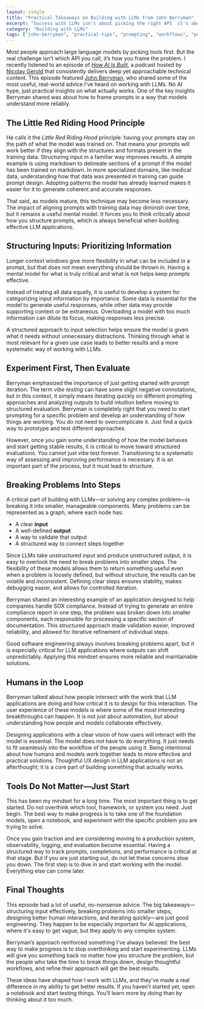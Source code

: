 ```yaml
---
layout: single
title: "Practical Takeaways on Building with LLMs from John Berryman"
excerpt: "Success with LLMs isn't about picking the right API  it's about structuring problems in a way that works. In this podcast recap, I break down John Berryman's insights on better prompts, structured workflows, and human-AI collaboration that lead to real results."
category: "Building with LLMs"
tags: ["john-berryman", "practical-tips", "prompting", "workflows", "podcast-recap"]
---
```


Most people approach large language models by picking tools first. But the real challenge isn’t which API you call, it’s how you frame the problem. I recently listened to an episode of [*How AI Is Built*](https://share.transistor.fm/s/7eb9804c), a podcast hosted by [Nicolay Gerold](https://www.linkedin.com/in/nicolay-gerold/) that consistently delivers deep yet approachable technical content. This episode featured [John Berryman](https://www.linkedin.com/in/john-berryman-864b1713/), who shared some of the most useful, real-world advice I’ve heard on working with LLMs. No AI hype, just practical insights on what actually works. One of the key insights Berryman shared was about how to frame prompts in a way that models understand more reliably.

## The Little Red Riding Hood Principle

He calls it the *Little Red Riding Hood* principle: having your prompts stay on the path of what the model was trained on. That means your prompts will work better if they align with the structures and formats present in the training data. Structuring input in a familiar way improves results. A simple example is using markdown to delineate sections of a prompt if the model has been trained on markdown. In more specialized domains, like medical data, understanding how that data was presented in training can guide prompt design. Adopting patterns the model has already learned makes it easier for it to generate coherent and accurate responses.

That said, as models mature, this technique may become less necessary. The impact of aligning prompts with training data may diminish over time, but it remains a useful mental model. It forces you to think critically about how you structure prompts, which is always beneficial when building effective LLM applications.

## Structuring Inputs: Prioritizing Information

Longer context windows give more flexibility in what can be included in a prompt, but that does not mean everything should be thrown in. Having a mental model for what is truly critical and what is not helps keep prompts effective.

Instead of treating all data equally, it is useful to develop a system for categorizing input information by importance. Some data is essential for the model to generate useful responses, while other data may provide supporting context or be extraneous. Overloading a model with too much information can dilute its focus, making responses less precise.

A structured approach to input selection helps ensure the model is given what it needs without unnecessary distractions. Thinking through what is most relevant for a given use case leads to better results and a more systematic way of working with LLMs.

## Experiment First, Then Evaluate

Berryman emphasized the importance of just getting started with prompt iteration. The term *vibe testing* can have some slight negative connotations, but in this context, it simply means iterating quickly on different prompting approaches and analyzing outputs to build intuition before moving to structured evaluation. Berryman is completely right that you need to start prompting for a specific problem and develop an understanding of how things are working. You do not need to overcomplicate it. Just find a quick way to prototype and test different approaches.

However, once you gain some understanding of how the model behaves and start getting stable results, it is critical to move toward structured evaluations. You cannot just vibe test forever. Transitioning to a systematic way of assessing and improving performance is necessary. It is an important part of the process, but it must lead to structure.

## Breaking Problems Into Steps

A critical part of building with LLMs—or solving any complex problem—is breaking it into smaller, manageable components. Many problems can be represented as a graph, where each node has:

- A clear **input**
- A well-defined **output**
- A way to validate that output
- A structured way to connect steps together

Since LLMs take unstructured input and produce unstructured output, it is easy to overlook the need to break problems into smaller steps. The flexibility of these models allows them to return something useful even when a problem is loosely defined, but without structure, the results can be volatile and inconsistent. Defining clear steps ensures stability, makes debugging easier, and allows for controlled iteration.

Berryman shared an interesting example of an application designed to help companies handle SOX compliance. Instead of trying to generate an entire compliance report in one step, the problem was broken down into smaller components, each responsible for processing a specific section of documentation. This structured approach made validation easier, improved reliability, and allowed for iterative refinement of individual steps.

Good software engineering always involves breaking problems apart, but it is especially critical for LLM applications where outputs can shift unpredictably. Applying this mindset ensures more reliable and maintainable solutions.

## Humans in the Loop

Berryman talked about how people intersect with the work that LLM applications are doing and how critical it is to design for this interaction. The user experience of these models is where some of the most interesting breakthroughs can happen. It is not just about automation, but about understanding how people and models collaborate effectively.

Designing applications with a clear vision of how users will interact with the model is essential. The model does not have to do everything. It just needs to fit seamlessly into the workflow of the people using it. Being intentional about how humans and models work together leads to more effective and practical solutions. Thoughtful UX design in LLM applications is not an afterthought; it is a core part of building something that actually works.

## Tools Do Not Matter—Just Start

This has been my mindset for a long time. The most important thing is to get started. Do not overthink which tool, framework, or system you need. Just begin. The best way to make progress is to take one of the foundation models, open a notebook, and experiment with the specific problem you are trying to solve.

Once you gain traction and are considering moving to a production system, observability, logging, and evaluation become essential. Having a structured way to track prompts, completions, and performance is critical at that stage. But if you are just starting out, do not let these concerns slow you down. The first step is to dive in and start working with the model. Everything else can come later.

## Final Thoughts

This episode had a lot of useful, no-nonsense advice. The big takeaways—structuring input effectively, breaking problems into smaller steps, designing better human interactions, and iterating quickly—are just good engineering. They happen to be especially important for AI applications, where it's easy to get vague, but they apply to any complex system.

Berryman’s approach reinforced something I’ve always believed: the best way to make progress is to stop overthinking and start experimenting. LLMs will give you something back no matter how you structure the problem, but the people who take the time to break things down, design thoughtful workflows, and refine their approach will get the best results.

These ideas have shaped how I work with LLMs, and they’ve made a real difference in my ability to get better results. If you haven’t started yet, open a notebook and start testing things. You’ll learn more by doing than by thinking about it too much.

